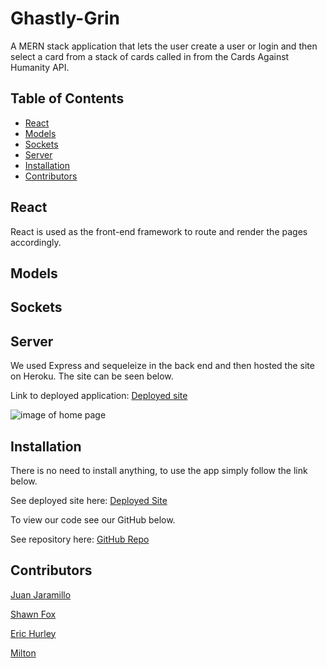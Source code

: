 # Ghastly-Grin
A MERN stack application that lets the user create a user or login and then select a card from a stack of cards called in from the Cards Against Humanity API. 

## Table of Contents

* [React](#React)
* [Models](#Models)
* [Sockets](#Sockets)
* [Server](#Server)
* [Installation](#Installation)
* [Contributors](#Contributors)

## React
React is used as the front-end framework to route and render the pages accordingly. 

## Models

## Sockets

## Server
We used Express and sequeleize in the back end and then hosted the site on Heroku. The site can be seen below. 

Link to deployed application: [Deployed site]()

![image of home page](/public/images/.png)


## Installation

There is no need to install anything, to use the app simply follow the link below. 

See deployed site here: [Deployed Site]()

To view our code see our GitHub below. 

See repository here: [GitHub Repo](https://github.com/JD-Jaramillo/Ghastly-Grin)

## Contributors
[Juan Jaramillo](https://github.com/JD-Jaramillo)

[Shawn Fox](https://github.com/SFoxGit)

[Eric Hurley](https://github.com/HurleySquared)

[Milton ](https://github.com/basedmilz)
